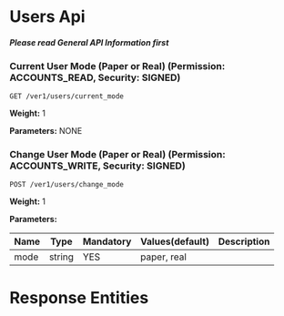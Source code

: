 # Users Api 
#### _Please read General API Information first_
### Current User Mode (Paper or Real) (Permission: ACCOUNTS_READ, Security: SIGNED)
```
GET /ver1/users/current_mode
```
**Weight:**
1

**Parameters:**
NONE
### Change User Mode (Paper or Real) (Permission: ACCOUNTS_WRITE, Security: SIGNED)
```
POST /ver1/users/change_mode
```
**Weight:**
1

**Parameters:**

Name | Type | Mandatory | Values(default) | Description
------------ | ------------ | ------------ | ------------ | ------------
mode | string | YES | paper, real  | 
# Response Entities 
